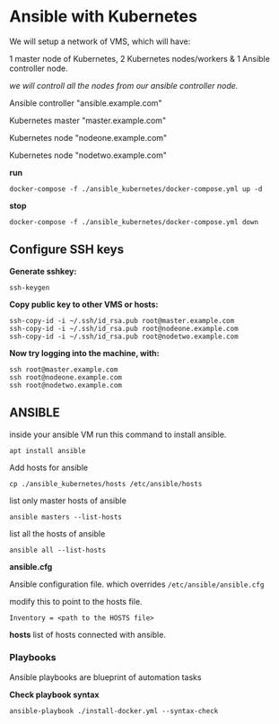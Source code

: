 # Ansible with Kubernetes

We will setup a network of VMS, which will have: 

1 master node of Kubernetes, 2 Kubernetes nodes/workers & 1 Ansible controller node.

*we will controll all the nodes from our ansible controller node.*

Ansible controller "ansible.example.com"

Kubernetes master "master.example.com"

Kubernetes node   "nodeone.example.com"

Kubernetes node "nodetwo.example.com"


**run**
```docker
docker-compose -f ./ansible_kubernetes/docker-compose.yml up -d
```

**stop**
```docker
docker-compose -f ./ansible_kubernetes/docker-compose.yml down
```

## Configure SSH keys


**Generate sshkey:**

```shell
ssh-keygen
```

**Copy public key to other VMS or hosts:**

```shell
ssh-copy-id -i ~/.ssh/id_rsa.pub root@master.example.com
ssh-copy-id -i ~/.ssh/id_rsa.pub root@nodeone.example.com
ssh-copy-id -i ~/.ssh/id_rsa.pub root@nodetwo.example.com
```

**Now try logging into the machine, with:**

```shell
ssh root@master.example.com
ssh root@nodeone.example.com
ssh root@nodetwo.example.com
```

## ANSIBLE
inside your ansible VM run this command to install ansible.

```shell
apt install ansible
```

Add hosts for ansible

```shell
cp ./ansible_kubernetes/hosts /etc/ansible/hosts
```

list only master hosts of ansible
```shell
ansible masters --list-hosts
```

list all the hosts of ansible
```shell
ansible all --list-hosts
```

**ansible.cfg**

Ansible configuration file.
which overrides `/etc/ansible/ansible.cfg`

modify this to point to the hosts file.
```
Inventory = <path to the HOSTS file>
```

**hosts**
list of hosts connected with ansible.


### Playbooks
Ansible playbooks are blueprint of automation tasks

**Check playbook syntax**

```shell
ansible-playbook ./install-docker.yml --syntax-check
```
